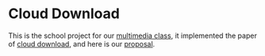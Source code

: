 # Cloud Download

This is the school project for our [multimedia class](http://people.cs.clemson.edu/~jzwang/ustc13/ustc13.htm), it implemented the paper of [cloud download](http://people.cs.clemson.edu/~jzwang/ustc13/mm2011/p213-huang.pdf), and here is our [proposal](https://www.dropbox.com/s/29mej6zo6am3fqe/team16p.pdf).

